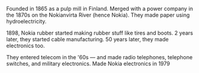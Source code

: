 Founded in 1865 as a pulp mill in Finland. Merged with a power company in the 1870s on the Nokianvirta River (hence Nokia). They made paper using hydroelectricity.

1898, Nokia rubber started making rubber stuff like tires and boots. 2 years later, they started cable manufacturing. 50 years later, they made electronics too.

They entered telecom in the '60s — and made radio telephones, telephone switches, and military electronics. Made Nokia electronics in 1979